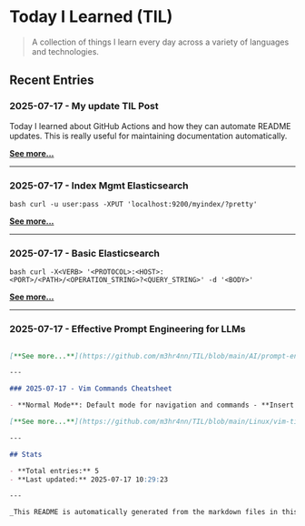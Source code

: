 # Today I Learned (TIL)

> A collection of things I learn every day across a variety of languages and technologies.

## Recent Entries

### 2025-07-17 - My update TIL Post

Today I learned about GitHub Actions and how they can automate README updates. This is really useful for maintaining documentation automatically.

[**See more...**](https://github.com/m3hr4nn/TIL/blob/main/programming/test-post.md)

---

### 2025-07-17 - Index Mgmt Elasticsearch

``` bash curl -u user:pass -XPUT 'localhost:9200/myindex/?pretty' ```

[**See more...**](https://github.com/m3hr4nn/TIL/blob/main/ELK/index-mgmt-elasticsearch.md)

---

### 2025-07-17 - Basic Elasticsearch

``` bash curl -X<VERB> '<PROTOCOL>:<HOST>:<PORT>/<PATH>/<OPERATION_STRING>?<QUERY_STRING>' -d '<BODY>' ```

[**See more...**](https://github.com/m3hr4nn/TIL/blob/main/ELK/basic-elasticsearch.md)

---

### 2025-07-17 - Effective Prompt Engineering for LLMs

```markdown Learning how to write better prompts for large language models to get more accurate and useful responses. Instead of: "Help me with Pyt...

[**See more...**](https://github.com/m3hr4nn/TIL/blob/main/AI/prompt-engineering-tips.md)

---

### 2025-07-17 - Vim Commands Cheatsheet

- **Normal Mode**: Default mode for navigation and commands - **Insert Mode**: For typing text (`i`, `a`, `o`) - **Visual Mode**: For selecting tex...

[**See more...**](https://github.com/m3hr4nn/TIL/blob/main/Linux/vim-tips.md)

---

## Stats

- **Total entries:** 5
- **Last updated:** 2025-07-17 10:29:23

---

_This README is automatically generated from the markdown files in this repository._

